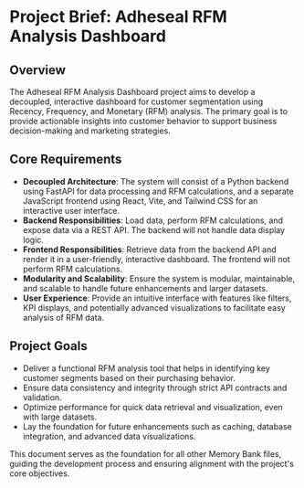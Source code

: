 # Project Brief: Adheseal RFM Analysis Dashboard

## Overview

The Adheseal RFM Analysis Dashboard project aims to develop a decoupled, interactive dashboard for customer segmentation using Recency, Frequency, and Monetary (RFM) analysis. The primary goal is to provide actionable insights into customer behavior to support business decision-making and marketing strategies.

## Core Requirements

- **Decoupled Architecture**: The system will consist of a Python backend using FastAPI for data processing and RFM calculations, and a separate JavaScript frontend using React, Vite, and Tailwind CSS for an interactive user interface.
- **Backend Responsibilities**: Load data, perform RFM calculations, and expose data via a REST API. The backend will not handle data display logic.
- **Frontend Responsibilities**: Retrieve data from the backend API and render it in a user-friendly, interactive dashboard. The frontend will not perform RFM calculations.
- **Modularity and Scalability**: Ensure the system is modular, maintainable, and scalable to handle future enhancements and larger datasets.
- **User Experience**: Provide an intuitive interface with features like filters, KPI displays, and potentially advanced visualizations to facilitate easy analysis of RFM data.

## Project Goals

- Deliver a functional RFM analysis tool that helps in identifying key customer segments based on their purchasing behavior.
- Ensure data consistency and integrity through strict API contracts and validation.
- Optimize performance for quick data retrieval and visualization, even with large datasets.
- Lay the foundation for future enhancements such as caching, database integration, and advanced data visualizations.

This document serves as the foundation for all other Memory Bank files, guiding the development process and ensuring alignment with the project's core objectives.
